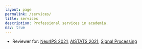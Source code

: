 ```yaml
---
layout: page
permalink: /services/
title: services
description: Professional services in academia.
nav: true
---
```


   * Reviewer for: [NeurIPS 2021](https://neurips.cc/), [AISTATS 2021](http://aistats.org/aistats2021/), [Signal Processing](https://www.journals.elsevier.com/signal-processing)
